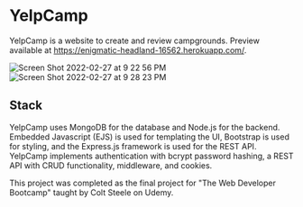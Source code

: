 # YelpCamp
YelpCamp is a website to create and review campgrounds. Preview available at https://enigmatic-headland-16562.herokuapp.com/.

![Screen Shot 2022-02-27 at 9 22 56 PM](https://user-images.githubusercontent.com/68059042/155928578-d6e89244-3f47-42aa-82ec-6963b5349958.png)
![Screen Shot 2022-02-27 at 9 28 23 PM](https://user-images.githubusercontent.com/68059042/155929042-ed161801-b10a-49f1-85e9-e46a44884725.png)

## Stack
YelpCamp uses MongoDB for the database and Node.js for the backend. Embedded Javascript (EJS) is used for templating the UI, Bootstrap is used for styling, and the Express.js framework is used for the REST API.
YelpCamp implements authentication with bcrypt password hashing, a REST API with CRUD functionality, middleware, and cookies.

This project was completed as the final project for "The Web Developer Bootcamp" taught by Colt Steele on Udemy.
